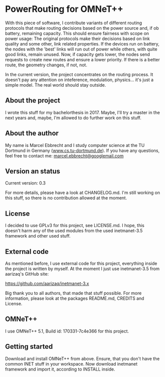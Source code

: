 PowerRouting for OMNeT++
========================

With this piece of software, I contribute variants of different routing protocols
that make routing decisions based on the power source and, if ob battery, remaining
capacity. This should ensure fairness with scope on power usage: The original protocols
make their decisions based on link quality and some other, link related properties. If
the devices run on battery, the nodes with the 'best' links will run out of power while
others, with quite good links, remain unused. Now, if capacity gets lower, the nodes send
requests to create new routes and ensure a lower priority. If there is a better route, 
the geometry changes, if not, not.

In the current version, the project concentrates on the routing process. It doesn't pay
any attention on inteference, modulation, physics... it's just a simple model. The real world
should stay outside. 

About the project
-----------------

I wrote this stuff for my bachelorthesis in 2017. Maybe, I'll try a master in the next
years and, maybe, I'm allowed to do further work on this stuff.  
 
About the author
----------------

My name is Marcel Ebbrecht and I study computer science at the TU Dortmund in Germany (www.cs.tu-dortmund.de).
If you have any questions, feel free to contact me: marcel.ebbrecht@googlemail.com 

Version an status
-----------------

Current version: 0.3

For more details, please have a look at CHANGELOG.md. I'm still working on this stuff,
so there is no contribution allowed at the moment. 

License
-------

I decided to use GPLv3 for this project, see LICENSE.md. I hope, this doesn't harm any of
the used modules from the used inetmanet-3.5 framework and other used stuff. 

External code
-------------

As mentioned before, I use external code for this project, everything inside the project
is written by myself. At the moment I just use inetmanet-3.5 from aarizaq's GitHub site:

https://github.com/aarizaq/inetmanet-3.x

Big thank you to all authors, that made that stuff possible. For more information, 
please look at the packages README.md, CREDITS and License. 

OMNeT++
-------

I use OMNeT++ 5.1, Build id: 170331-7c4e366 for this project.


Getting started
---------------

Download and install OMNeT++ from above. Ensure, that you don't have the common INET
stuff in your workspace. Now download inetmanet framework and import it, according to
INSTALL inside.


